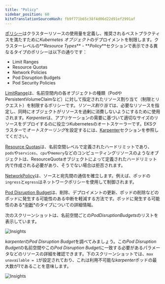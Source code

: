```yaml
---
title: "Policy"
sidebar_position: 60
kiteTranslationSourceHash: fb9f771b65c38f4d06d22d91ef2991af
---
```


[ポリシー](https://kubernetes.io/docs/concepts/policy/)はクラスターリソースの使用量を定義し、推奨されるベストプラクティスを満たすために*Kubernetes オブジェクト*のデプロイメントを制限します。クラスターレベルの**_Resource Types_** - **_Policy_**セクションで表示できる異なるタイプのポリシーは以下の通りです：

- Limit Ranges
- Resource Quotas
- Network Policies
- Pod Disruption Budgets
- Pod Security Policies

[LimitRange](https://kubernetes.io/docs/concepts/policy/limit-range/)は、名前空間内の各オブジェクトの種類（PodやPersistentVolumeClaimなど）に対して指定されたリソース割り当て（制限とリクエスト）を制限するポリシーです。*リソース割り当て*は、必要なリソースを指定し、同時にオブジェクトがリソースを過剰に消費しないようにするために使用されます。*Karpenter*は、アプリケーションの需要に基づいて適切なサイズのリソースをデプロイするのに役立つKubernetesのオートスケーラーです。EKSクラスターで*オートスケーリング*を設定するには、[Karpenter](../../../fundamentals/compute/karpenter/index.md)セクションを参照してください。

[Resource Quotas](https://kubernetes.io/docs/concepts/policy/resource-quotas/)は、名前空間レベルで定義されたハードリミットであり、`pods`や`services`、`cpu`や`memory`などのコンピューティングリソースのようなオブジェクトは、ResourceQuotaオブジェクトによって定義されたハードリミット内で作成される必要があり、そうでない場合は拒否されます。

[NetworkPolicy](https://kubernetes.io/docs/concepts/services-networking/network-policies/)は、ソースと宛先間の通信を確立します。例えば、ポッドの`ingress`と`egress`はネットワークポリシーを使用して制御されます。

[Pod Disruption Budget](https://kubernetes.io/docs/tasks/run-application/configure-pdb/)は、削除、デプロイメントの更新、ポッドの削除などのポッドに発生する可能性のある中断を軽減する方法です。ポッドに発生する可能性のある*[中断](https://kubernetes.io/docs/concepts/workloads/pods/disruptions/)*のタイプについての詳細情報。

次のスクリーンショットは、名前空間ごとの*PodDisruptionBudgets*のリストを表示しています。

![Insights](/img/resource-view/policy-poddisruption.jpg)

*karpenter*の*Pod Disruption Budget*を調べてみましょう。この*Pod Disruption Budget*の名前空間やこの*Pod Disruption Budget*に一致する必要があるパラメータなどのリソースの詳細を確認できます。下のスクリーンショットでは、`max unavailable = 1`が設定されており、これは利用不可能な*karpenter*ポッドの最大数が1であることを意味します。

![Insights](/img/resource-view/policy-poddisruption-detail.jpg)
